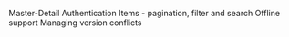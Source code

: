 Master-Detail
Authentication
Items - pagination, filter and search
Offline support
Managing version conflicts
